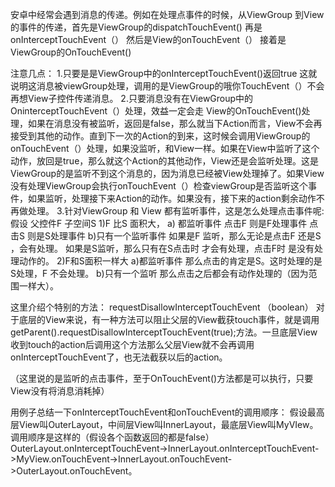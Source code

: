 安卓中经常会遇到消息的传递。例如在处理点事件的时候，从ViewGroup 到View的事件的传递，首先是ViewGroup的dispatchTouchEvent()  再是 onInterceptTouchEvent（） 然后是View的onTouchEvent（） 接着是ViewGroup的OnTouchEvent() 

注意几点：
1.只要是是ViewGroup中的onInterceptTouchEvent()返回true 这就说明这消息被viewGroup处理，调用的是ViewGroup的哦你TouchEvent（）不会再想View子控件传递消息。
2.只要消息没有在ViewGroup中的OninterceptTouchEvent（）处理，效益一定会走 View的OnTouchEvent()处理，如果在消息没有被监听，返回是false，那么就当下Action而言，View不会再接受到其他的动作。直到下一次的Action的到来，这时候会调用ViewGroup的onTouchEvent（）处理，如果没监听，和View一样。如果在View中监听了这个动作，放回是true，那么就这个Action的其他动作，View还是会监听处理。这是ViewGroup的是监听不到这个消息的，因为消息已经被View处理掉了。如果View没有处理ViewGroup会执行onTouchEvent（）检查viewGroup是否监听这个事件，如果监听，处理接下来Action的动作。如果没有，接下来的action剩余动作不再做处理。
3.针对ViewGroup 和 View 都有监听事件，这是怎么处理点击事件呢:
 假设 父控件F  子空间S
  1)F 比S 面积大， a) 都监听事件 点击F 则是F处理事件
                                                    点击S 则是S处理事件
                              b)只有一个监听事件  如果是F 监听，那么无论是点击F 还是S ，会有处理。
                                                               如果是S监听，那么只有在S点击时 才会有处理，点击F时 是没有处理动作的。
   2)F和S面积一样大 a)都监听事件 那么点击的肯定是S。这时处理的是S处理，F 不会处理。
                                b)只有一个监听 那么点击之后都会有动作处理的（因为范围一样大）。

这里介绍个特别的方法：
requestDisallowInterceptTouchEvent （boolean） 
对于底层的View来说，有一种方法可以阻止父层的View截获touch事件，就是调用getParent().requestDisallowInterceptTouchEvent(true);方法。一旦底层View收到touch的action后调用这个方法那么父层View就不会再调用onInterceptTouchEvent了，也无法截获以后的action。 

（这里说的是监听的点击事件，至于OnTouchEvent()方法都是可以执行，只要View没有将消息消耗掉）

用例子总结一下onInterceptTouchEvent和onTouchEvent的调用顺序：
假设最高层View叫OuterLayout，中间层View叫InnerLayout，最底层View叫MyVIew。调用顺序是这样的（假设各个函数返回的都是false）
OuterLayout.onInterceptTouchEvent->InnerLayout.onInterceptTouchEvent->MyView.onTouchEvent->InnerLayout.onTouchEvent->OuterLayout.onTouchEvent。